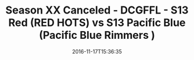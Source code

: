 ---
title: Season XX Canceled - DCGFFL - S13 Red (RED HOTS) vs S13 Pacific Blue (Pacific
  Blue Rimmers )
teams-score:
- team: _teams/s13-red.md
  score: 24
- team: _teams/s13-pacific-blue.md
  score: 21
mvp: A. Hackbarth (Red), C. Gillyard (Pacific)
game-ball: A. Baidas (Red), F. Cheng (Pacific)
season: 13
week: 0
date: '2016-11-17T15:36:35'
pageid: season-13-playoffs-november-13-2016-4826-vs-4823
---
